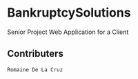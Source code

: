 # BankruptcySolutions
Senior Project Web Application for a Client

## Contributers
```
Romaine De La Cruz
```
